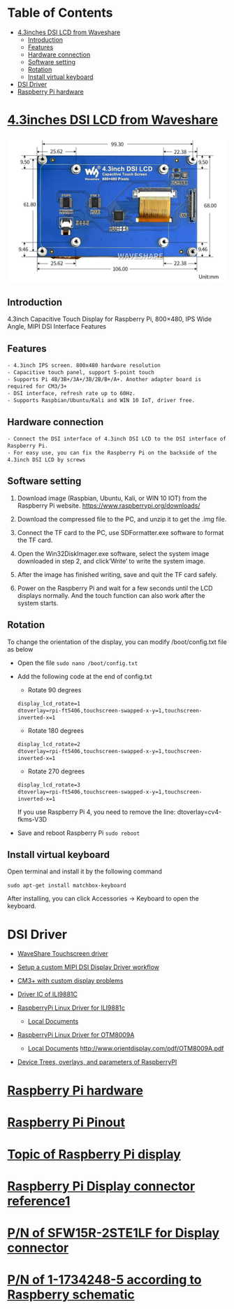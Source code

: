
Table of Contents
=================

<!-- vim-markdown-toc GFM -->

* [4.3inches DSI LCD from Waveshare](#43inches-dsi-lcd-from-waveshare)
   * [Introduction](#introduction)
   * [Features](#features)
   * [Hardware connection](#hardware-connection)
   * [Software setting](#software-setting)
   * [Rotation](#rotation)
   * [Install virtual keyboard](#install-virtual-keyboard)
* [DSI Driver](#dsi-driver)
* [Raspberry Pi hardware](#raspberry-pi-hardware)

<!-- vim-markdown-toc -->

# [4.3inches DSI LCD from Waveshare](https://www.waveshare.com/wiki/4.3inch_DSI_LCD)

![IMAGE WHAT](/misc/WaveShare_DSI_4p3inches_panel_Exterior-Size.jpg)

## Introduction

4.3inch Capacitive Touch Display for Raspberry Pi, 800×480, IPS Wide Angle, MIPI DSI Interface
Features

## Features

    - 4.3inch IPS screen. 800x480 hardware resolution
    - Capacitive touch panel, support 5-point touch
    - Supports Pi 4B/3B+/3A+/3B/2B/B+/A+. Another adapter board is required for CM3/3+
    - DSI interface, refresh rate up to 60Hz.
    - Supports Raspbian/Ubuntu/Kali and WIN 10 IoT, driver free.
    
## Hardware connection

    - Connect the DSI interface of 4.3inch DSI LCD to the DSI interface of Raspberry Pi.
    - For easy use, you can fix the Raspberry Pi on the backside of the 4.3inch DSI LCD by screws
    
## Software setting

1) Download image (Raspbian, Ubuntu, Kali, or WIN 10 IOT) from the Raspberry Pi website. https://www.raspberrypi.org/downloads/

2) Download the compressed file to the PC, and unzip it to get the .img file.

3) Connect the TF card to the PC, use SDFormatter.exe software to format the TF card.

4) Open the Win32DiskImager.exe software, select the system image downloaded in step 2, and click‘Write’ to write the system image.

5) After the image has finished writing, save and quit the TF card safely.

6) Power on the Raspberry Pi and wait for a few seconds until the LCD displays normally. And the touch function can also work after the system starts. 

## Rotation  

To change the orientation of the display, you can modify /boot/config.txt file as below 
  - Open the file 
  `sudo nano /boot/config.txt`
  - Add the following code at the end of config.txt 
    * Rotate 90 degrees
    ```
    display_lcd_rotate=1
    dtoverlay=rpi-ft5406,touchscreen-swapped-x-y=1,touchscreen-inverted-x=1
    ```
    * Rotate 180 degrees
    ```
    display_lcd_rotate=2
    dtoverlay=rpi-ft5406,touchscreen-swapped-x-y=1,touchscreen-inverted-x=1
    ```
    * Rotate 270 degrees
    ```
    display_lcd_rotate=3
    dtoverlay=rpi-ft5406,touchscreen-swapped-x-y=1,touchscreen-inverted-x=1
    ```
    
    If you use Raspberry Pi 4, you need to remove the line: dtoverlay=cv4-fkms-V3D
    
  - Save and reboot Raspberry Pi 
    `sudo reboot`
    
## Install virtual keyboard

Open terminal and install it by the following command

`sudo apt-get install matchbox-keyboard`

After installing, you can click Accessories -> Keyboard to open the keyboard. 

# DSI Driver

- [WaveShare Touchscreen driver](https://github.com/waveshare/LCD-show.git)

- [Setup a custom MIPI DSI Display Driver workflow](https://github.com/raspberrypi/linux/issues/2855)

- [CM3+ with custom display problems](https://www.raspberrypi.org/forums/viewtopic.php?f=98&t=240389#p1467185)

- [Driver IC of ILI9881C](http://www.internetsomething.com/lcd/ILI9881C-3lane-mipi-gramless.pdf)

- [RaspberryPi Linux Driver for ILI9881c](https://github.com/raspberrypi/linux/blob/rpi-4.20.y/drivers/gpu/drm/panel/panel-ilitek-ili9881c.c) 

  - [Local Documents](/misc/ILI9881C-3lane-mipi-gramless.pdf)
    
- [RaspberryPi Linux Driver for OTM8009A](https://github.com/raspberrypi/linux/blob/rpi-4.20.y/drivers/gpu/drm/panel/panel-orisetech-otm8009a.c)
  
  - [Local Documents](/misc/OTM8009A.pdf) http://www.orientdisplay.com/pdf/OTM8009A.pdf

- [Device Trees, overlays, and parameters of RaspberryPI](https://www.raspberrypi.org/documentation/configuration/device-tree.md)

# [Raspberry Pi hardware](https://www.raspberrypi.org/documentation/hardware/raspberrypi/README.md)

# [Raspberry Pi  Pinout](https://pinout.xyz/pinout/i2c#)

# [Topic of Raspberry Pi display](https://www.raspberrypi.org/forums/viewtopic.php?t=74656)

# [Raspberry Pi  Display connector reference1](https://github.com/da895/documentation/blob/master/hardware/computemodule/schematics/rpi_SCH_CMCDA_1p1.pdf)

# [P/N of SFW15R-2STE1LF for Display connector](https://www.digikey.co.uk/product-detail/en/amphenol-fci/SFW15R-2STE1LF/609-1906-1-ND/1003189)

# [P/N of 1-1734248-5 according to Raspberry schematic](/misc/1-1734248-5.pdf)

  

